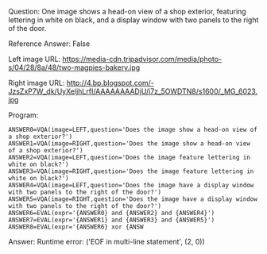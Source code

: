 Question: One image shows a head-on view of a shop exterior, featuring lettering in white on black, and a display window with two panels to the right of the door.

Reference Answer: False

Left image URL: https://media-cdn.tripadvisor.com/media/photo-s/04/28/8a/48/two-magpies-bakery.jpg

Right image URL: http://4.bp.blogspot.com/-JzsZxP7W_dk/UyXeljhLrfI/AAAAAAAADjU/i7z_5OWDTN8/s1600/_MG_6023.jpg

Program:

```
ANSWER0=VQA(image=LEFT,question='Does the image show a head-on view of a shop exterior?')
ANSWER1=VQA(image=RIGHT,question='Does the image show a head-on view of a shop exterior?')
ANSWER2=VQA(image=LEFT,question='Does the image feature lettering in white on black?')
ANSWER3=VQA(image=RIGHT,question='Does the image feature lettering in white on black?')
ANSWER4=VQA(image=LEFT,question='Does the image have a display window with two panels to the right of the door?')
ANSWER5=VQA(image=RIGHT,question='Does the image have a display window with two panels to the right of the door?')
ANSWER6=EVAL(expr='{ANSWER0} and {ANSWER2} and {ANSWER4}')
ANSWER7=EVAL(expr='{ANSWER1} and {ANSWER3} and {ANSWER5}')
ANSWER8=EVAL(expr='{ANSWER6} xor {ANSW
```
Answer: Runtime error: ('EOF in multi-line statement', (2, 0))

